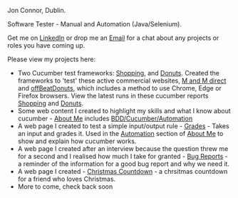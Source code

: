 Jon Connor, Dublin.

Software Tester - Manual and Automation (Java/Selenium).

Get me on <a href="https://www.linkedin.com/in/jonconnordublin/" target="_blank">LinkedIn</a> or drop me an <a href="mailto:jonconnor@live.ie" target="_blank">Email</a> for a chat about any projects or roles you have coming up.

Please view my projects here:

<ul>
    <li>Two Cucumber test frameworks: <a href="https://github.com/JonConnorATI/Shopping" target="_blank">Shopping</a>, and <a href="https://github.com/JonConnorATI/Donuts" target="_blank">Donuts</a>. Created the frameworks to 'test' these active commercial websites, <a href="https://www.mandmdirect.ie/" target="_blank">M and M direct</a> and <a href="https://offbeatdonuts.com/" target="_blank">offBeatDonuts</a>, which includes a method to use Chrome, Edge or Firefox browsers. View the latest runs in these cucumber reports <a href="https://reports.cucumber.io/reports/666bb622-5228-4578-b188-9fef13053550" target="_blank">Shopping</a> and <a href="https://reports.cucumber.io/reports/b51fab6f-ba79-45a6-8189-8c784b0abaae" target="_blank">Donuts</a>.</li> 
    <li>Some web content I created to highlight my skills and what I know about cucumber - <a href="https://jonconnorati.github.io/MyBDD_version1.github.io/" target="_blank">About Me</a> includes <a href="https://jonconnorati.github.io/MyBDD_version1.github.io/bdd.html" target="_blank">BDD/Cucumber/Automation</a></li>
    <li>A web page I created to test a simple input/output rule - <a href ="https://jonconnorati.github.io/MyBDD_version1.github.io/Grades.html" target="_blank">Grades</a> - Takes an input and grades it. Used in the <a href="https://jonconnorati.github.io/MyBDD_version1.github.io/automation.html" target="_blank">Automation</a> section of <a href="https://jonconnorati.github.io/MyBDD_version1.github.io/" target="_blank">About Me</a> to show and explain how cucumber works.</li>
    <li>A web page I created after an interview because the question threw me for a second and I realised how much I take for granted - <a href="https://jonconnorati.github.io/BugReports/" target="_blank">Bug Reports</a> - a reminder of the information for a good bug report and why we need it.</li>
    <li>A web page I created - <a href="https://jonconnorati.github.io/Membership-ChristmasCountdown/" target="_blank">Christmas Countdown</a> - a chrsitmas countdown for a friend who loves Christmas.</li>    
    <li>More to come, check back soon</li>
</ul>
<!---
JonConnorATI/JonConnorATI is a ✨ special ✨ repository because its `README.md` (this file) appears on your GitHub profile.
You can click the Preview link to take a look at your changes.
--->
